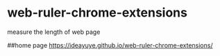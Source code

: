 # web-ruler-chrome-extensions
measure the length of web page

##home page
https://ideayuye.github.io/web-ruler-chrome-extensions/
